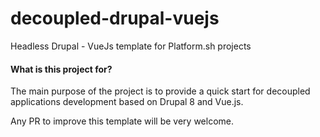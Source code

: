 # decoupled-drupal-vuejs
Headless Drupal - VueJs  template for Platform.sh projects

#### What is this project for?

The main purpose of the project is to provide a quick start for decoupled applications development based on Drupal 8 and Vue.js.



Any PR to improve this template will be very welcome.

 

